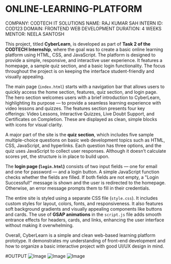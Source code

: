 # ONLINE-LEARNING-PLATFORM

COMPANY: CODTECH IT SOLUTIONS
NAME: RAJ KUMAR SAH
INTERN ID: COD123 
DOMAIN: FRONTEND WEB DEVELOPMENT 
DURATION: 4 WEEKS 
MENTOR: NEELA SANTOSH

This project, titled **CyberLearn**, is developed as part of **Task 2 of the CODTECH Internship**, where the goal was to create a basic online learning platform using HTML, CSS, and JavaScript. The platform is designed to provide a simple, responsive, and interactive user experience. It features a homepage, a sample quiz section, and a basic login functionality. The focus throughout the project is on keeping the interface student-friendly and visually appealing.

The main page (`index.html`) starts with a navigation bar that allows users to quickly access the home section, features, quiz section, and login page. The hero section welcomes users with a brief introduction to CyberLearn, highlighting its purpose — to provide a seamless learning experience with video lessons and quizzes. The features section presents four key offerings: Video Lessons, Interactive Quizzes, Live Doubt Support, and Certificates on Completion. These are displayed as clean, simple blocks with icons for visual clarity.

A major part of the site is the **quiz section**, which includes five sample multiple-choice questions on basic web development topics such as HTML, CSS, JavaScript, and hyperlinks. Each question has three options, and the quiz uses JavaScript to collect user responses. Although it doesn’t calculate scores yet, the structure is in place to build upon.

The **login page (`login.html`)** consists of two input fields — one for email and one for password — and a login button. A simple JavaScript function checks whether the fields are filled. If both fields are not empty, a "Login Successful!" message is shown and the user is redirected to the homepage. Otherwise, an error message prompts them to fill in their credentials.

The entire site is styled using a separate CSS file (`style.css`). It includes custom styles for layout, colors, fonts, and responsiveness. It also features soft background gradients and visually appealing components like buttons and cards. The use of **GSAP animations** in the `script.js` file adds smooth entrance effects for headers, cards, and links, enhancing the user interface without making it overwhelming.

Overall, CyberLearn is a simple and clean web-based learning platform prototype. It demonstrates my understanding of front-end development and how to organize a basic interactive project with good UI/UX design in mind.

#OUTPUT
![Image](https://github.com/user-attachments/assets/89307146-7c7c-4f80-93f2-be7ded555129)
![Image](https://github.com/user-attachments/assets/f073a8db-da6a-4276-adce-0d9f74e97125)
![Image](https://github.com/user-attachments/assets/4bac72f5-ecba-4a8e-abc9-5a28e0724133)

